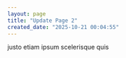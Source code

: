 ```yaml
---
layout: page
title: "Update Page 2"
created_date: "2025-10-21 00:04:55"
---
```


justo etiam ipsum scelerisque quis 
